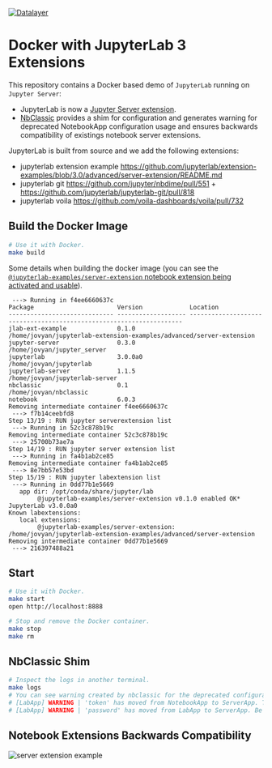 [![Datalayer](https://datalayer.s3.us-east-1.amazonaws.com/datalayer-25.svg)](https://datalayer.io)

# Docker with JupyterLab 3 Extensions

This repository contains a Docker based demo of `JupyterLab` running on `Jupyter Server`:

- JupyterLab is now a [Jupyter Server extension](https://jupyter-server.readthedocs.io/en/latest/developers/extensions.html).
- [NbClassic](https://github.com/Zsailer/nbclassic) provides a shim for configuration and generates warning for deprecated NotebookApp configuration usage and ensures backwards compatibility of existings notebook server extensions.

JupyterLab is built from source and we add the following extensions:

- jupyterlab extension example https://github.com/jupyterlab/extension-examples/blob/3.0/advanced/server-extension/README.md
- jupyterlab git https://github.com/jupyter/nbdime/pull/551 + https://github.com/jupyterlab/jupyterlab-git/pull/818
- jupyterlab voila https://github.com/voila-dashboards/voila/pull/732

## Build the Docker Image

```bash
# Use it with Docker.
make build
```

Some details when building the docker image (you can see the [`@jupyterlab-examples/server-extension` notebook extension being activated and usable](https://github.com/jupyterlab/extension-examples/blob/master/advanced/server-extension/README.md)).

```
 ---> Running in f4ee6660637c
Package                       Version             Location
----------------------------- ------------------- --------------------------------------------------------------------
jlab-ext-example              0.1.0               /home/jovyan/jupyterlab-extension-examples/advanced/server-extension
jupyter-server                0.3.0               /home/jovyan/jupyter_server
jupyterlab                    3.0.0a0             /home/jovyan/jupyterlab
jupyterlab-server             1.1.5               /home/jovyan/jupyterlab-server
nbclassic                     0.1                 /home/jovyan/nbclassic
notebook                      6.0.3
Removing intermediate container f4ee6660637c
 ---> f7b14ceebfd8
Step 13/19 : RUN jupyter serverextension list
 ---> Running in 52c3c878b19c
Removing intermediate container 52c3c878b19c
 ---> 25700b73ae7a
Step 14/19 : RUN jupyter server extension list
 ---> Running in fa4b1ab2ce85
Removing intermediate container fa4b1ab2ce85
 ---> 8e7bb57e53bd
Step 15/19 : RUN jupyter labextension list
 ---> Running in 0dd77b1e5669
   app dir: /opt/conda/share/jupyter/lab
        @jupyterlab-examples/server-extension v0.1.0 enabled OK*
JupyterLab v3.0.0a0
Known labextensions:
   local extensions:
        @jupyterlab-examples/server-extension: /home/jovyan/jupyterlab-extension-examples/advanced/server-extension
Removing intermediate container 0dd77b1e5669
 ---> 216397488a21
```

## Start

```bash
# Use it with Docker.
make start
open http://localhost:8888
```

```bash
# Stop and remove the Docker container.
make stop
make rm
```

## NbClassic Shim

```bash
# Inspect the logs in another terminal.
make logs
# You can see warning created by nbclassic for the deprecated configuration like:
# [LabApp] WARNING | 'token' has moved from NotebookApp to ServerApp. This config will be passed to ServerApp. Be sure to update your config before our next release.
# [LabApp] WARNING | 'password' has moved from LabApp to ServerApp. Be sure to update your config before our next release.
```

## Notebook Extensions Backwards Compatibility

![server extension example](./img/server-extension.png)
